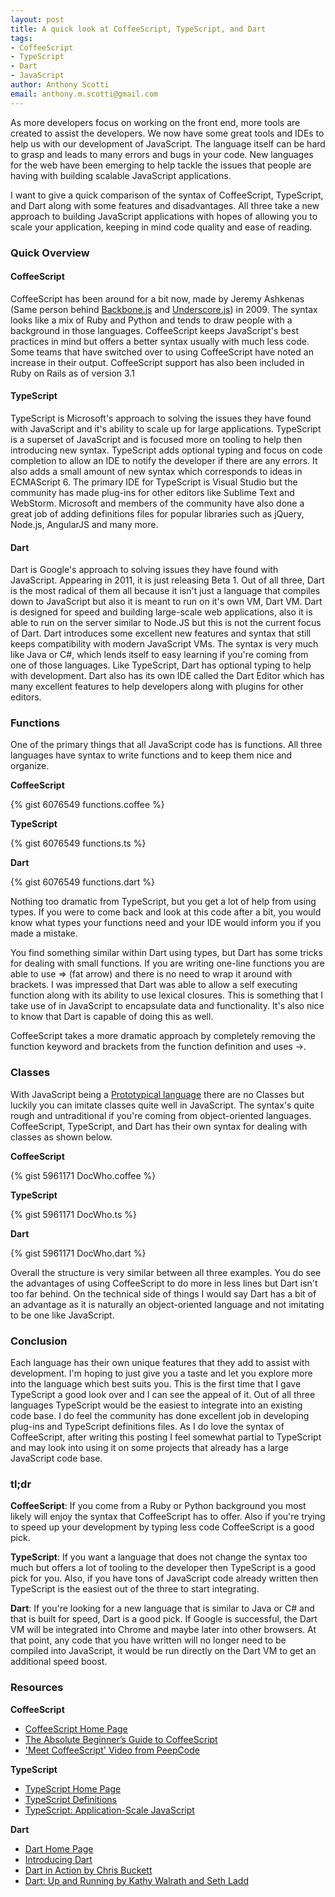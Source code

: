 ```yaml
--- 
layout: post
title: A quick look at CoffeeScript, TypeScript, and Dart
tags: 
- CoffeeScript
- TypeScript
- Dart
- JavaScript
author: Anthony Scotti
email: anthony.m.scotti@gmail.com
---
```


As more developers focus on working on the front end, more tools are created to assist the developers. We now have some great tools and IDEs to help us with our development of JavaScript. The language itself can be hard to grasp and leads to many errors and bugs in your code. New languages for the web have been emerging to help tackle the issues that people are having with building scalable JavaScript applications.

I want to give a quick comparison of the syntax of CoffeeScript, TypeScript, and Dart along with some features and disadvantages. All three take a new approach to building JavaScript applications with hopes of allowing you to scale your application, keeping in mind code quality and ease of reading.

### Quick Overview

#### CoffeeScript

CoffeeScript has been around for a bit now, made by Jeremy Ashkenas (Same person behind [Backbone.js](http://backbonejs.org/) and [Underscore.js](http://underscorejs.org/)) in 2009. The syntax looks like a mix of Ruby and Python and tends to draw people with a background in those languages. CoffeeScript keeps JavaScript's best practices in mind but offers a better syntax usually with much less code. Some teams that have switched over to using CoffeeScript have noted an increase in their output. CoffeeScript support has also been included in Ruby on Rails as of version 3.1

#### TypeScript

TypeScript is Microsoft's approach to solving the issues they have found with JavaScript and it's ability to scale up for large applications. TypeScript is a superset of JavaScript and is focused more on tooling to help then introducing new syntax. TypeScript adds optional typing and focus on code completion to allow an IDE to notify the developer if there are any errors. It also adds a small amount of new syntax which corresponds to ideas in ECMAScript 6. The primary IDE for TypeScript is Visual Studio but the community has made plug-ins for other editors like Sublime Text and WebStorm. Microsoft and members of the community have also done a great job of adding definitions files for popular libraries such as jQuery, Node.js, AngularJS and many more.

#### Dart

Dart is Google's approach to solving issues they have found with JavaScript. Appearing in 2011, it is just releasing Beta 1. Out of all three, Dart is the most radical of them all because it isn't just a language that compiles down to JavaScript but also it is meant to run on it's own VM, Dart VM. Dart is designed for speed and building large-scale web applications, also it is able to run on the server similar to Node.JS but this is not the current focus of Dart. Dart introduces some excellent new features and syntax that still keeps compatibility with modern JavaScript VMs. The syntax is very much like Java or C#, which lends itself to easy learning if you're coming from one of those languages. Like TypeScript, Dart has optional typing to help with development. Dart also has its own IDE called the Dart Editor which has many excellent features to help developers along with plugins for other editors.

### Functions
One of the primary things that all JavaScript code has is functions. All three languages have syntax to write functions and to keep them nice and organize.

**CoffeeScript**

{% gist 6076549 functions.coffee %}

**TypeScript**

{% gist 6076549 functions.ts %}

**Dart**

{% gist 6076549 functions.dart %}

Nothing too dramatic from TypeScript, but you get a lot of help from using types. If you were to come back and look at this code after a bit, you would know what types your functions need and your IDE would inform you if you made a mistake.

You find something similar within Dart using types, but Dart has some tricks for dealing with small functions. If you are writing one-line functions you are able to use => (fat arrow) and there is no need to wrap it around with brackets. I was impressed that Dart was able to allow a self executing function along with its ability to use lexical closures. This is something that I take use of in JavaScript to encapsulate data and functionality. It's also nice to know that Dart is capable of doing this as well.

CoffeeScript takes a more dramatic approach by completely removing the function keyword and brackets from the function definition and uses ->.

### Classes
With JavaScript being a [Prototypical language](http://en.wikipedia.org/wiki/Prototype-based_programming) there are no Classes but luckily you can imitate classes quite well in JavaScript. The syntax's quite rough and untraditional if you're coming from object-oriented languages. CoffeeScript, TypeScript, and Dart has their own syntax for dealing with classes as shown below.

**CoffeeScript**

{% gist 5961171 DocWho.coffee %}

**TypeScript**

{% gist 5961171 DocWho.ts %}

**Dart**

{% gist 5961171 DocWho.dart %}

Overall the structure is very similar between all three examples. You do see the advantages of using CoffeeScript to do more in less lines but Dart isn't too far behind. On the technical side of things I would say Dart has a bit of an advantage as it is naturally an object-oriented language and not imitating to be one like JavaScript.

### Conclusion
Each language has their own unique features that they add to assist with development. I'm hoping to just give you a taste and let you explore more into the language which best suits you. This is the first time that I gave TypeScript a good look over and I can see the appeal of it. Out of all three languages TypeScript would be the easiest to integrate into an existing code base. I do feel the community has done excellent job in developing plug-ins and TypeScript definitions files. As I do love the syntax of CoffeeScript, after writing this posting I feel somewhat partial to TypeScript and may look into using it on some projects that already has a large JavaScript code base.

### tl;dr

**CoffeeScript**: If you come from a Ruby or Python background you most likely will enjoy the syntax that CoffeeScript has to offer. Also if you're trying to speed up your development by typing less code CoffeeScript is a good pick.

**TypeScript**: If you want a language that does not change the syntax too much but offers a lot of tooling to the developer then TypeScript is a good pick for you. Also, if you have tons of JavaScript code already written then TypeScript is the easiest out of the three to start integrating.

**Dart**: If you're looking for a new language that is similar to Java or C# and that is built for speed, Dart is a good pick. If Google is successful, the Dart VM will be integrated into Chrome and maybe later into other browsers. At that point, any code that you have written will no longer need to be compiled into JavaScript, it would be run directly on the Dart VM to get an additional speed boost.

### Resources

**CoffeeScript**
* [CoffeeScript Home Page](http://coffeescript.org)
* [The Absolute Beginner’s Guide to CoffeeScript](http://blog.teamtreehouse.com/the-absolute-beginners-guide-to-coffeescript)
* ['Meet CoffeeScript' Video from PeepCode](https://peepcode.com/products/coffeescript)

**TypeScript**
* [TypeScript Home Page](http://www.typescriptlang.org)
* [TypeScript Definitions](http://www.tsdpm.com)
* [TypeScript: Application-Scale JavaScript](http://channel9.msdn.com/Events/Build/2013/3-314?utm_source=javascriptweekly&utm_medium=email)

**Dart**
* [Dart Home Page](http://www.dartlang.org/)
* [Introducing Dart](http://www.youtube.com/watch?v=5KlnlCq2M5Q)
* [Dart in Action by Chris Buckett](http://www.manning.com/buckett)
* [Dart: Up and Running by Kathy Walrath and Seth Ladd](http://shop.oreilly.com/product/0636920025719.do)



